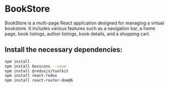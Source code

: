 # BookStore

BookStore is a multi-page React application designed for managing a virtual bookstore. It includes various features such as a navigation bar, a home page, book listings, author listings, book details, and a shopping cart.

## Install the necessary dependencies:

```bash
npm install
npm install boxicons --save
npm install @reduxjs/toolkit
npm install react-redux
npm install react-router-dom@6
